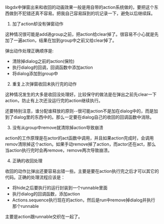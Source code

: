 libgdx中弹窗出来和收回的动画效果一般是用自带的action系统做的，要把这个东西做到不犯错还真不容易。把我自己容易踩到的坑记录一下，避免以后继续踩。

1. 加了action却没有弹窗动作

这种情况很可能是add进group之前，把action给clear掉了。很容易不小心就是先加了一遍action，结果在加到group中之前又给clear掉了。

弹出动作处理正确顺序是:

* 清除掉dialog之前的action(保险)
* 执行dialog的回调，回调函数中添加action
* 将dialog添加到group中

2. 重复上次弹窗收回未执行完的动作

这种情况发生的大多是收回没处理好。比较保守的做法是在弹出之前先clear一下action，防止有上次还没运行完的action继续执行。

还要特别注意，谁分配谁释放的原则--很可能action不是加在dialog中的，而是加到了dialog里的东西中的。那么一定要在dialog自己的收回的回调函数中消除。

3. 没有从group中remove就清除掉action导致崩溃

action的工作原理是在actor的act函数中调用，并且如果action完成时，会调用remov清除掉这个action。如果手动remove掉了action，而actor还在act，那么当action执行完时会再remove，remove两次导致崩溃。

4. 正确的收回处理

收回的动作比弹出还要容易出错一些。主要是要在action执行完之后才可以其它的代码。正确的处理流程应该是：

* 将hide之后要执行的运行封装到一个runnable里面
* 执行dialog的回调函数，添加action
* Actions.sequence执行现在的action，然后是run中remove掉dialog并执行那个runnable

主要是action跟runnable交织在一起了。